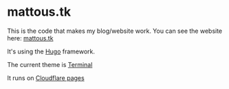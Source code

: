 # mattous.tk

This is the code that makes my blog/website work. You can see the website here: [mattous.tk](https://mattous.tk)

It's using the [Hugo](https://gohugo.io/) framework. 

The current theme is [Terminal](https://github.com/panr/hugo-theme-terminal)

It runs on [Cloudflare pages](https://pages.cloudflare.com/)
